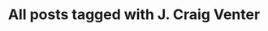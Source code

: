 ---
layout: tag
title: "All posts tagged with J. Craig Venter"
permalink: /weblog/tags/j-craig-venter/
taxonomy: J. Craig Venter
---